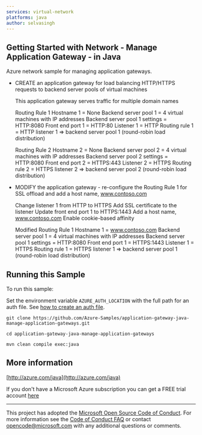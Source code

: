 ```yaml
---
services: virtual-network
platforms: java
author: selvasingh
---
```


## Getting Started with Network - Manage Application Gateway - in Java ##


  Azure network sample for managing application gateways.
 
   - CREATE an application gateway for load balancing
     HTTP/HTTPS requests to backend server pools of virtual machines
 
     This application gateway serves traffic for multiple
     domain names
 
     Routing Rule 1
     Hostname 1 = None
     Backend server pool 1 = 4 virtual machines with IP addresses
     Backend server pool 1 settings = HTTP:8080
     Front end port 1 = HTTP:80
     Listener 1 = HTTP
     Routing rule 1 = HTTP listener 1 =&gt; backend server pool 1
     (round-robin load distribution)
 
     Routing Rule 2
     Hostname 2 = None
     Backend server pool 2 = 4 virtual machines with IP addresses
     Backend server pool 2 settings = HTTP:8080
     Front end port 2 = HTTPS:443
     Listener 2 = HTTPS
     Routing rule 2 = HTTPS listener 2 =&gt; backend server pool 2
     (round-robin load distribution)
 
   - MODIFY the application gateway - re-configure the Routing Rule 1 for SSL offload and
     add a host name, www.contoso.com
 
     Change listener 1 from HTTP to HTTPS
     Add SSL certificate to the listener
     Update front end port 1 to HTTPS:1443
     Add a host name, www.contoso.com
     Enable cookie-based affinity
 
     Modified Routing Rule 1
     Hostname 1 = www.contoso.com
     Backend server pool 1 = 4 virtual machines with IP addresses
     Backend server pool 1 settings = HTTP:8080
     Front end port 1 = HTTPS:1443
     Listener 1 = HTTPS
     Routing rule 1 = HTTPS listener 1 =&gt; backend server pool 1
     (round-robin load distribution)
 
 

## Running this Sample ##

To run this sample:

Set the environment variable `AZURE_AUTH_LOCATION` with the full path for an auth file. See [how to create an auth file](https://github.com/Azure/azure-libraries-for-java/blob/master/AUTH.md).

    git clone https://github.com/Azure-Samples/application-gateway-java-manage-application-gateways.git

    cd application-gateway-java-manage-application-gateways

    mvn clean compile exec:java

## More information ##

[http://azure.com/java](http://azure.com/java)

If you don't have a Microsoft Azure subscription you can get a FREE trial account [here](http://go.microsoft.com/fwlink/?LinkId=330212)

---

This project has adopted the [Microsoft Open Source Code of Conduct](https://opensource.microsoft.com/codeofconduct/). For more information see the [Code of Conduct FAQ](https://opensource.microsoft.com/codeofconduct/faq/) or contact [opencode@microsoft.com](mailto:opencode@microsoft.com) with any additional questions or comments.
